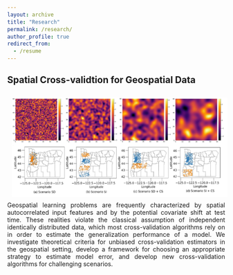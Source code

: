 ```yaml
---
layout: archive
title: "Research"
permalink: /research/
author_profile: true
redirect_from:
  - /resume
---
```


## Spatial Cross-validtion for Geospatial Data
<div style="text-align: justify">
<img style="float: left; padding: 10px 10px 10px 10px;" src="../images/scv2.jpg" width=500>
Geospatial learning problems are frequently characterized by spatial autocorrelated input features and by the potential covariate shift at test time.
These realities violate the classical assumption of independent identically distributed data, which most cross-validation algorithms rely on in order to estimate the generalization performance of a model. We investigate theoretical criteria for unbiased cross-validation estimators in the geospatial setting, develop a framework for choosing an appropriate strategy to estimate model error, and develop new cross-validation algorithms for challenging scenarios.
</div>
